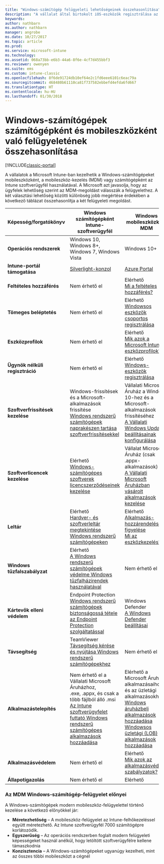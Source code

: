 ```yaml
---
title: "Windows-számítógép felügyeleti lehetőségeinek összehasonlítása"
description: "A vállalat által birtokolt iOS-eszközök regisztrálása az Apple Device Enrollment program (DEP) vagy az Apple Configurator eszköz segítségével"
keywords: 
author: nathbarn
ms.author: nathbarn
manager: angrobe
ms.date: 10/27/2017
ms.topic: article
ms.prod: 
ms.service: microsoft-intune
ms.technology: 
ms.assetid: 068a73bb-e6b3-44a6-8f6e-4cf7d455bbf3
ms.reviewer: owenyen
ms.suite: ems
ms.custom: intune-classic
ms.openlocfilehash: 8f6de91724db10ef64e2c1fd6eee6101c6eac79a
ms.sourcegitcommit: 468480b61110ca81f737582ebbefd4efda6fd667
ms.translationtype: HT
ms.contentlocale: hu-HU
ms.lasthandoff: 01/30/2018
---
```

# <a name="compare-managing-windows-pcs-as-computers-or-mobile-devices"></a>Windows-számítógépek számítógépként és mobileszközként való felügyeletének összehasonlítása

[!INCLUDE[classic-portal](../includes/classic-portal.md)]

A vállalatok a Microsoft Intune-ban kezelhetik a Windows-számítógépeket mobileszközként, a mobileszköz-kezelés (MDM) vagy számítógépként az Intune szoftverügyfél használatával.  A Microsoft azt javasolja, hogy az ügyfelek lehetőség szerint az MDM-megoldást válasszák a felügyelethez. A két választási lehetőség közötti különbség jobb megértése érdekében a következő táblázat összehasonlítja a két felügyeleti megoldást.

|**Képesség/forgatókönyv** |**Windows számítógépként**<br>Intune-szoftverügyfél | **Windows mobileszközként**<br>MDM |
|--------------|-------------------------------|-------------------------------|
|**Operációs rendszerek** |Windows 10, Windows 8+, Windows 7, Windows Vista | Windows 10+ |
|**Intune-portál támogatása** |[Silverlight-konzol](https://manage.microsoft.com)|[Azure Portal](https://portal.azure.com) |
|**Feltételes hozzáférés**|Nem érhető el|Elérhető <br>[Mi a feltételes hozzáférés?](https://docs.microsoft.com/intune-azure/conditional-access/what-is-conditional-access)|
|**Tömeges beléptetés**|Nem érhető el|Elérhető <br>[Windowsos eszközök csoportos regisztrálása](https://docs.microsoft.com/intune-azure/enroll-devices/bulk-enroll-windows)|
|**Eszközprofilok**|Nem érhető el|Elérhető <br>[Mik azok a Microsoft Intune-eszközprofilok?](https://docs.microsoft.com/intune-azure/configure-devices/what-are-device-profiles)|
|**Ügynök nélküli regisztráció**|Nem érhető el |Elérhető<br>[Windows-eszközök regisztrálása](https://docs.microsoft.com/intune-azure/enroll-devices/enroll-windows-devices)|
|**Szoftverfrissítések kezelése**| Windows-frissítések és a Microsoft-alkalmazások frissítése<br>[Windows rendszerű számítógépek naprakészen tartása szoftverfrissítésekkel](https://docs.microsoft.com/intune/deploy-use/keep-windows-pcs-up-to-date-with-software-updates-in-microsoft-intune)|Vállalati Microsoft Áruház a Windows 10-hez és a Microsoft-alkalmazások frissítéséhez<br> [A Vállalati Windows Update beállításainak konfigurálása](https://docs.microsoft.com/intune-azure/configure-devices/how-to-configure-windows-update-for-business) |
|**Szoftverlicencek kezelése**|Elérhető <br>[Windows-számítógépes szoftverek licencszerződéseinek kezelése](https://docs.microsoft.com/intune/deploy-use/manage-license-agreements-for-windows-pc-software-in-microsoft-intune)|Vállalat Microsoft Áruház (csak .appx-alkalmazások)<br>[A Vállalati Microsoft Áruházban vásárolt alkalmazások kezelése](https://docs.microsoft.com/intune-azure/manage-apps/wsfb-apps)|
|**Leltár**|Elérhető <br>[Hardver- és szoftverleltár megtekintése Windows rendszerű számítógépeken](https://docs.microsoft.com/intune/deploy-use/view-hardware-and-software-inventory-for-windows-pcs-in-microsoft-intune)|Elérhető <br>[Alkalmazás-hozzárendelések figyelése](https://docs.microsoft.com/intune/apps-monitor)<br>[Mi az eszközkezelés?](https://docs.microsoft.com/intune/device-management)|
|**Windows tűzfalszabályzat**|Elérhető <br>[A Windows rendszerű számítógépek védelme Windows tűzfalházirendek használatával](https://docs.microsoft.com/intune/deploy-use/help-protect-windows-pcs-using-windows-firewall-policies-in-microsoft-intune) |Nem érhető el|
|**Kártevők elleni védelem**|Endpoint Protection<br>[Windows rendszerű számítógépek biztonságossá tétele az Endpoint Protection szolgáltatással](https://docs.microsoft.com/intune/deploy-use/help-secure-windows-pcs-with-endpoint-protection-for-microsoft-intune)|Windows Defender<br>[A Windows Defender beállításai](https://docs.microsoft.com/intune-azure/configure-devices/custom-for-windows-10#windows-defender-settings)|
|**Távsegítség** |TeamViewer<br>[Távsegítség kérése és nyújtása Windows rendszerű számítógépekhez](https://docs.microsoft.com/intune/deploy-use/request-and-provide-remote-assistance-for-windows-pcs-in-microsoft-intune)|Nem érhető el |
|**Alkalmazástelepítés** | Nem érhető el a Vállalati Microsoft Áruházhoz,<br>.exe, .appx, és csak a több fájlból álló .msi<br>[Az Intune szoftverügyfelet futtató Windows rendszerű számítógépes alkalmazások hozzáadása](https://docs.microsoft.com/intune/deploy-use/add-apps-for-windows-pcs-in-microsoft-intune)|Elérhető a Microsoft Áruház alkalmazásaihoz és az üzletági alkalmazásokhoz<br>[Windows áruházbeli alkalmazások hozzáadása](https://docs.microsoft.com/intune/store-apps-windows)<br>[Windowsos üzletági (LOB) alkalmazások hozzáadása](https://docs.microsoft.com/intune/lob-apps-windows)|
|**Alkalmazásvédelem**|Nem érhető el|Elérhető <br>[Mik azok az alkalmazásvédelmi szabályzatok?](https://docs.microsoft.com/intune-azure/manage-apps/what-is-app-protection-policy)|
|**Állapotigazolás**|Nem érhető el|Elérhető|


### <a name="advantages-of-mdm-windows-pc-management"></a>Az MDM Windows-számítógép-felügyelet előnyei
A Windows-számítógépek modern mobileszköz-felügyelettel történő kezelése a következő előnyökkel jár:
- **Méretezhetőség** – A mobileszköz-felügyelet az Intune-felhőkezeléssel együtt méretezhető. Az Intune szoftverügyfél 7000 számítógépre korlátozódik.
- **Egyszerűség** – Az operációs rendszerben foglalt modern felügyeleti képességeket használ anélkül, hogy letöltött szoftverügyfélre kellene támaszkodnia
- **Konzisztencia** – A Windows-számítógépeket ugyanúgy kezelheti, mint az összes többi mobileszközt a cégnél
<!-- - **Cloud optimization** - -->
